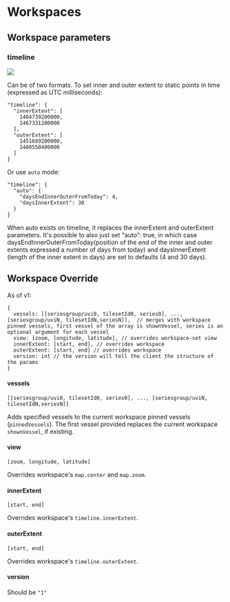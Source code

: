 # Workspaces

## Workspace parameters

### timeline

![](https://github.com/Vizzuality/GlobalFishingWatch/blob/develop/documentation/timebar.png?raw=true)

Can be of two formats. To set inner and outer extent to static points in time (expressed as UTC milliseconds):
```
"timeline": {
  "innerExtent": [
    1464739200000,
    1467331200000
  ],
  "outerExtent": [
    1451689200000,
    1480550400000
  ]
}
```

Or use `auto` mode:
```
"timeline": {
  "auto": {
    "daysEndInnerOuterFromToday": 4,
    "daysInnerExtent": 30
  }
}
```

When auto exists on timeline, it replaces the innerExtent and outerExtent parameters.
It's possible to also just set "auto": true, in which case daysEndInnerOuterFromToday(position of the end of the inner and outer extents expressed a number of days from today) and daysInnerExtent (length of the inner extent in days) are set to defaults (4 and 30 days).

## Workspace Override

As of v1:
```
{
  vessels: [[seriesgroup/uvi0, tilesetId0, series0], ..., [seriesgroup/uviN, tilesetIdN,seriesN]],  // merges with workspace pinned vessels, first vessel of the array is shownVessel, series is an optional argument for each vessel
  view: [zoom, longitude, latitude], // overrides workspace-set view
  innerExtent: [start, end], // overrides workspace
  outerExtent: [start, end] // overrides workspace
  version: int // the version will tell the client the structure of the params
}
```

#### vessels

`[[seriesgroup/uvi0, tilesetId0, series0], ..., [seriesgroup/uviN, tilesetIdN,seriesN]]`

Adds specified vessels to the current workspace pinned vessels (`pinnedVessels`).
The first vessel provided replaces the current workspace `shownVessel`, if existing.

#### view

`[zoom, longitude, latitude]`

Overrides workspace's `map.center` and `map.zoom`.

#### innerExtent

`[start, end]`

Overrides workspace's `timeline.innerExtent`.

#### outerExtent

`[start, end]`

Overrides workspace's `timeline.outerExtent`.

#### version

Should be `"1"`